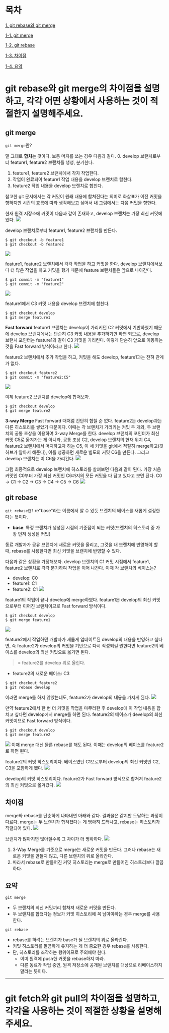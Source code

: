 # 목차

[1. git rebase와 git merge](#git-rebase와-git-merge의-차이점을-설명하고,-각각-어떤-상황에서-사용하는-것이-적절한지-설명해주세요.)

  [1-1. git merge](#git-merge)

  [1-2. git rebase](#git-rebase)

  [1-3. 차이점](#차이점)

  [1-4. 요약](#요약)

# git rebase와 git merge의 차이점을 설명하고, 각각 어떤 상황에서 사용하는 것이 적절한지 설명해주세요.

## git merge
```git merge```란?

말 그대로 **합치는** 것이다. 보통 머지를 쓰는 경우 다음과 같다.
0. develop 브랜치로부터 feature1, feature2 브랜치를 생성, 분기한다.
1. feature1, feature2 브랜치에서 각자 작업한다.
2. 작업이 완료되어 feature1 작업 내용을 develop 브랜치로 합친다.
3. feature2 작업 내용을 develop 브랜치로 합친다.


>
참고한 git 문서에서는 각 커밋이 원래 내용에 합쳐진다는 의미로
화살표가 이전 커밋을 향하지만
시간의 흐름에 따라 생각해보고 싶어서 내 그림에서는 다음 커밋을 향한다.

현재 원격 저장소에 커밋이 다음과 같이 존재하고, develop 브랜치는 가장 최신 커밋에 있다. 
![](https://velog.velcdn.com/images/soo7132/post/6b56ba5e-64f6-4574-ad33-eb1937a6373b/image.png)


develop 브랜치로부터 feature1, feature2 브랜치를 만든다.
``` 
$ git checkout -b feature1
$ git checkout -b feature2
```
![](https://velog.velcdn.com/images/soo7132/post/c0af7d73-bbd6-4ed6-9512-6ba1f0287a02/image.png)

feature1, feature2 브랜치에서 각각 작업을 하고 커밋을 한다. develop 브랜치에서보다 더 많은 작업을 하고 커밋을 했기 때문에 feature 브랜치들은 앞으로 나아간다.
```
$ git commit -m "feature1"
$ git commit -m "feature2"
```
![](https://velog.velcdn.com/images/soo7132/post/72cd6213-2c4f-4d2a-a2c7-fa11fdb2df10/image.png)

feature1에서 C3 커밋 내용을 develop 브랜치에 합친다.
```
$ git checkout develop
$ git merge feature1
```

**Fast forward**
feature1 브랜치는 develop이 가리키던 C2 커밋에서 기반하였기 때문에 develop 브랜치에서는 단순히 C3 커밋 내용을 추가하기만 하면 되므로, develop 브랜치 포인터는 feature1과 같이 C3 커밋을 가리킨다. 이렇게 단순히 앞으로 이동하는 것을 Fast forward 방식이라고 한다.
![](https://velog.velcdn.com/images/soo7132/post/678c8b03-770b-453f-ad33-9d1627484013/image.png)

feature2 브랜치에서 추가 작업을 하고, 커밋을 해도
develop, feature1과는 전혀 관계가 없다.
```
$ git checkout feature2
$ git commit -m "feature2:C5"
```
![](https://velog.velcdn.com/images/soo7132/post/34874f72-06ea-40d1-baa6-4292c370e406/image.png)


이제 feature2 브랜치를 develop에 합쳐보자.
```
$ git checkout develop
$ git merge feature2
```
**3-way Merge**
Fast forward 때처럼 간단히 합칠 순 없다. feature2는 develop과는 다른 히스토리를 쌓았기 때문이다. 이때는 각 브랜치가 가리키는 커밋 두 개와, 두 브랜치의 공통 조상을 이용하여 3-way Merge를 한다.
develop 브랜치의 포인터가 최신 커밋 C5로 옮겨가는 게 아니라, 공통 조상 C2, develop 브랜치의 현재 위치 C4, feature2 브랜치에서 머지하고자 하는 C5, 이 세 커밋을 git에서 적절히 merge하고(깃허브가 알아서 해준다), 이를 성공하면 새로운 별도의 커밋 C6을 만든다.
그리고 develop 브랜치는 이 C6을 가리킨다.
![](https://velog.velcdn.com/images/soo7132/post/8b971402-e86c-4fe9-840f-c173da805299/image.png)


그럼 최종적으로 develop 브랜치에 히스토리를 살펴보면 다음과 같이 된다.
가장 처음 커밋인 C0부터 가장 최신 커밋인 C6까지의 모든 커밋을 다 담고 있다고 보면 된다. 
C0 -> C1 -> C2 -> C3 -> C4 -> C5 -> C6
![](https://velog.velcdn.com/images/soo7132/post/0843e4ac-a6ae-4eb7-9b64-475706e240bb/image.png)


## git rebase

```git rebase란?```
re"base"라는 이름에서 알 수 있듯 브랜치의 베이스를 새롭게 설정한다는 뜻이다.

- **base**: 특정 브랜치가 생성된 시점의 기준점이 되는 커밋(브랜치의 히스토리 중 가장 먼저 생성된 커밋)

동료 개발자가 공유 브랜치에 새로운 커밋을 올리고, 그것을 내 브랜치에 반영해야 할 때, rebase를 사용한다면 최신 커밋을 브랜치에 반영할 수 있다.

다음과 같은 상황을 가정해보자.
develop 브랜치의 C1 커밋 시점에서 feature1, feature2 브랜치로 각각 분기하여 작업을 이어 나간다.
이때 각 브랜치의 베이스는?
- develop: C0
- feature1: C1
- feature2: C1
![](https://velog.velcdn.com/images/soo7132/post/d5b0b491-8f1d-43e8-96f1-fcbccce13479/image.png)


feature1의 작업이 끝나 develop에 merge하였다. feature1은 develop의 최신 커밋으로부터 이어진 브랜치이므로 Fast forward 방식이다.
```
$ git checkout develop
$ git merge feature1
```
![](https://velog.velcdn.com/images/soo7132/post/c34513f3-58c2-4efa-b85b-3a3810a7699c/image.png)


feature2에서 작업하던 개발자가 새롭게 업데이트된 develop의 내용을 반영하고 싶다면, 즉 feature2가 develop의 커밋을 기반으로 다시 작성되길 원한다면
feature2의 베이스를 develop의 최신 커밋으로 옮기면 된다.
> = feature2를 develop 위로 올린다.

 - feature2의 새로운 베이스: C3
 
```
$ git checkout feature2
$ git rebase develop
```
이러면 merge를 하지 않았는데도, feature2가 develop의 내용을 가지게 된다.
![](https://velog.velcdn.com/images/soo7132/post/4bd67b55-438f-4dc5-bac8-a82e401b6413/image.png)

만약 feature2에서 한 번 더 커밋을 작업을 마무리한 후
develop에 이 작업 내용을 합치고 싶다면 develop에서 merge를 하면 된다. feature2의 베이스가 develop의 최신 커밋이므로 Fast forward 방식이다.
```
$ git checkout develop
$ git merge feature2
```
![](https://velog.velcdn.com/images/soo7132/post/331dcc78-5ec6-45d4-9629-8aaafa96f747/image.png)
이때 merge 대신 물론 rebase를 해도 된다. 이때는 develop의 베이스를 feature2로 하면 된다.

feature2의 커밋 히스토리이다.
베이스였던 C1으로부터 develop의 최신 커밋인 C2, C3을 포함하게 됐다.
![](https://velog.velcdn.com/images/soo7132/post/a8e74dff-b4fe-40d3-9feb-52c26c718b71/image.png)

develop의 커밋 히스토리이다.
feature2가 Fast forward 방식으로 합쳐져 feature2의 최신 커밋으로 옮겨갔다.
![](https://velog.velcdn.com/images/soo7132/post/df51292c-8308-462a-ae1c-1758921e4ad6/image.png)



## 차이점
merge와 rebase를 단순하게 나타내면 아래와 같다. 결과물은 같지만 도달하는 과정이 다르다.
merge는 두 브랜치가 합쳐졌다는 게 명확히 드러나고, rebase는 히스토리가 직렬되어 있다.
![](https://velog.velcdn.com/images/soo7132/post/e100ac99-43eb-441d-b1d9-6abc3376a06b/image.png)

브랜치가 많아지면 많아질수록 그 차이가 더 명확하다.
![](https://velog.velcdn.com/images/soo7132/post/42d36c21-1bc1-4764-a6e1-fa83b2780224/image.png)


1. 3-Way Merge를 기준으로 merge는 새로운 커밋을 만든다. 그러나 rebase는 새로운 커밋을 만들지 않고, 다른 브랜치의 위로 올라간다.
2. 따라서 rebase로 만들어진 커밋 히스토리는 merge로 만들어진 히스토리보다 깔끔하다.

## 요약

```git merge```
- 두 브랜치의 최신 커밋끼리 합쳐져 새로운 커밋을 만든다.
- 두 브랜치를 합쳤다는 정보가 커밋 히스토리에 꼭 남아야하는 경우 merge를 사용한다.

```git rebase```
- rebase를 하려는 브랜치가 base가 될 브랜치의 위로 올라간다.
- 커밋 히스토리를 깔끔하게 유지하는 게 더 중요한 경우 rebase를 사용한다.
- 단, 히스토리를 조작하는 행위이므로 주의해야 한다.
    - 이미 원격에 push한 커밋을 rebase하지 마라.
    - 다른 동료가 작업 중인, 원격 저장소에 공개된 브랜치를 대상으로 리베이스하지 말라는 뜻이다.



---




# git fetch와 git pull의 차이점을 설명하고, 각각을 사용하는 것이 적절한 상황을 설명해주세요.


